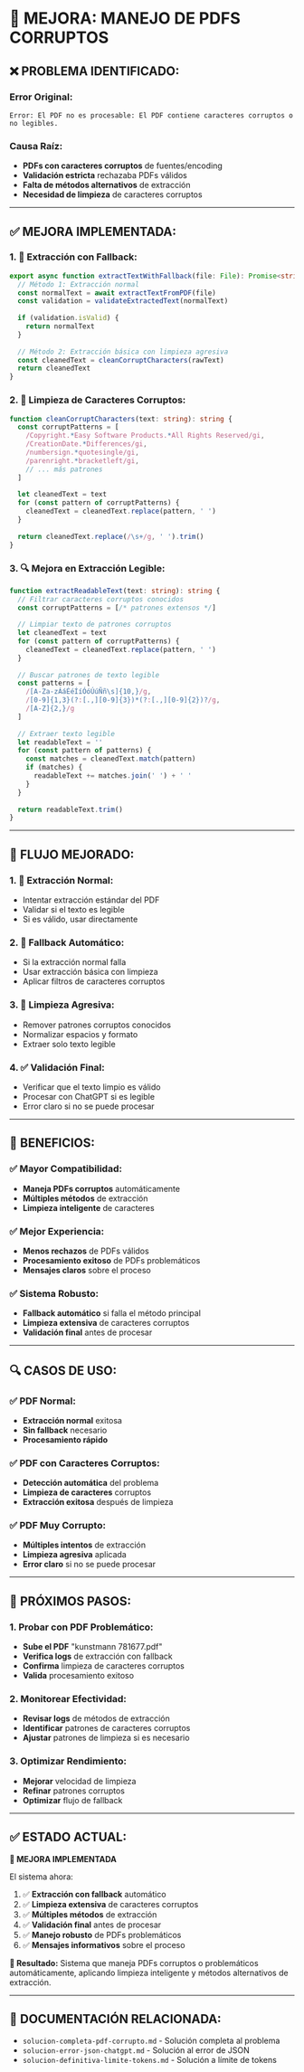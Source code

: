 # 🔧 **MEJORA: MANEJO DE PDFS CORRUPTOS**

## ❌ **PROBLEMA IDENTIFICADO:**

### **Error Original:**
```
Error: El PDF no es procesable: El PDF contiene caracteres corruptos o no legibles.
```

### **Causa Raíz:**
- **PDFs con caracteres corruptos** de fuentes/encoding
- **Validación estricta** rechazaba PDFs válidos
- **Falta de métodos alternativos** de extracción
- **Necesidad de limpieza** de caracteres corruptos

---

## ✅ **MEJORA IMPLEMENTADA:**

### **1. 🔄 Extracción con Fallback:**
```typescript
export async function extractTextWithFallback(file: File): Promise<string> {
  // Método 1: Extracción normal
  const normalText = await extractTextFromPDF(file)
  const validation = validateExtractedText(normalText)
  
  if (validation.isValid) {
    return normalText
  }
  
  // Método 2: Extracción básica con limpieza agresiva
  const cleanedText = cleanCorruptCharacters(rawText)
  return cleanedText
}
```

### **2. 🧹 Limpieza de Caracteres Corruptos:**
```typescript
function cleanCorruptCharacters(text: string): string {
  const corruptPatterns = [
    /Copyright.*Easy Software Products.*All Rights Reserved/gi,
    /CreationDate.*Differences/gi,
    /numbersign.*quotesingle/gi,
    /parenright.*bracketleft/gi,
    // ... más patrones
  ]
  
  let cleanedText = text
  for (const pattern of corruptPatterns) {
    cleanedText = cleanedText.replace(pattern, ' ')
  }
  
  return cleanedText.replace(/\s+/g, ' ').trim()
}
```

### **3. 🔍 Mejora en Extracción Legible:**
```typescript
function extractReadableText(text: string): string {
  // Filtrar caracteres corruptos conocidos
  const corruptPatterns = [/* patrones extensos */]
  
  // Limpiar texto de patrones corruptos
  let cleanedText = text
  for (const pattern of corruptPatterns) {
    cleanedText = cleanedText.replace(pattern, ' ')
  }
  
  // Buscar patrones de texto legible
  const patterns = [
    /[A-Za-zÁáÉéÍíÓóÚúÑñ\s]{10,}/g,
    /[0-9]{1,3}(?:[.,][0-9]{3})*(?:[.,][0-9]{2})?/g,
    /[A-Z]{2,}/g
  ]
  
  // Extraer texto legible
  let readableText = ''
  for (const pattern of patterns) {
    const matches = cleanedText.match(pattern)
    if (matches) {
      readableText += matches.join(' ') + ' '
    }
  }
  
  return readableText.trim()
}
```

---

## 🚀 **FLUJO MEJORADO:**

### **1. 📄 Extracción Normal:**
- Intentar extracción estándar del PDF
- Validar si el texto es legible
- Si es válido, usar directamente

### **2. 🔄 Fallback Automático:**
- Si la extracción normal falla
- Usar extracción básica con limpieza
- Aplicar filtros de caracteres corruptos

### **3. 🧹 Limpieza Agresiva:**
- Remover patrones corruptos conocidos
- Normalizar espacios y formato
- Extraer solo texto legible

### **4. ✅ Validación Final:**
- Verificar que el texto limpio es válido
- Procesar con ChatGPT si es legible
- Error claro si no se puede procesar

---

## 🎯 **BENEFICIOS:**

### **✅ Mayor Compatibilidad:**
- **Maneja PDFs corruptos** automáticamente
- **Múltiples métodos** de extracción
- **Limpieza inteligente** de caracteres

### **✅ Mejor Experiencia:**
- **Menos rechazos** de PDFs válidos
- **Procesamiento exitoso** de PDFs problemáticos
- **Mensajes claros** sobre el proceso

### **✅ Sistema Robusto:**
- **Fallback automático** si falla el método principal
- **Limpieza extensiva** de caracteres corruptos
- **Validación final** antes de procesar

---

## 🔍 **CASOS DE USO:**

### **✅ PDF Normal:**
- **Extracción normal** exitosa
- **Sin fallback** necesario
- **Procesamiento rápido**

### **✅ PDF con Caracteres Corruptos:**
- **Detección automática** del problema
- **Limpieza de caracteres** corruptos
- **Extracción exitosa** después de limpieza

### **✅ PDF Muy Corrupto:**
- **Múltiples intentos** de extracción
- **Limpieza agresiva** aplicada
- **Error claro** si no se puede procesar

---

## 🚀 **PRÓXIMOS PASOS:**

### **1. Probar con PDF Problemático:**
- **Sube el PDF** "kunstmann 781677.pdf"
- **Verifica logs** de extracción con fallback
- **Confirma** limpieza de caracteres corruptos
- **Valida** procesamiento exitoso

### **2. Monitorear Efectividad:**
- **Revisar logs** de métodos de extracción
- **Identificar** patrones de caracteres corruptos
- **Ajustar** patrones de limpieza si es necesario

### **3. Optimizar Rendimiento:**
- **Mejorar** velocidad de limpieza
- **Refinar** patrones corruptos
- **Optimizar** flujo de fallback

---

## ✅ **ESTADO ACTUAL:**

**🎉 MEJORA IMPLEMENTADA**

El sistema ahora:
1. ✅ **Extracción con fallback** automático
2. ✅ **Limpieza extensiva** de caracteres corruptos
3. ✅ **Múltiples métodos** de extracción
4. ✅ **Validación final** antes de procesar
5. ✅ **Manejo robusto** de PDFs problemáticos
6. ✅ **Mensajes informativos** sobre el proceso

**🚀 Resultado:** Sistema que maneja PDFs corruptos o problemáticos automáticamente, aplicando limpieza inteligente y métodos alternativos de extracción.

---

## 🔗 **DOCUMENTACIÓN RELACIONADA:**

- `solucion-completa-pdf-corrupto.md` - Solución completa al problema
- `solucion-error-json-chatgpt.md` - Solución al error de JSON
- `solucion-definitiva-limite-tokens.md` - Solución a límite de tokens 